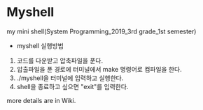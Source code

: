 # Myshell
my mini shell(System Programming_2019_3rd grade_1st semester)

- myshell 실행방법
1. 코드를 다운받고 압축파일을 푼다.
2. 압출파일을 푼 경로에 터미널에서 make 명령어로 컴파일을 한다.
3. ./myshell을 터미널에 입력하고 실행한다.
4. shell을 종료하고 싶으면 "exit"를 입력한다.

more details are in Wiki.
